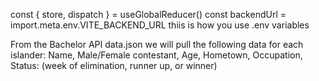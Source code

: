 const { store, dispatch } = useGlobalReducer()
const backendUrl = import.meta.env.VITE_BACKEND_URL  thiis is how you use .env variables

From the Bachelor API data.json we will pull the following data for each islander:
    Name,
    Male/Female contestant,
    Age,
    Hometown,
    Occupation,
    Status: (week of elimination, runner up, or winner)
